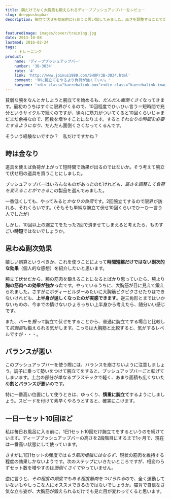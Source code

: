 ```yaml
---
title: 腕だけでなく大胸筋も鍛えられるディーププッシュアップバーをレビュー
slug: deeppushupbar
description: 腕立て伏せを効率的に行おうと思い試してみました。高さを調整することでかかる負荷を調整できます。腕というよりは、大胸筋を鍛える効果の方が強い気がします。手軽な反面バランスが悪いので、勢いつけて腕立てするとこけそうになるので注意が必要です。


featuredimage: images/cover/training.jpg
date: 2013-10-08
lastmod: 2016-02-24
tags: 
    - トレーニング
product:
    name: 'ディーププッシュアップバー'
    number: '3B-3034'
    rate: '4'
    link: 'http://www.joinus1980.com/SHOP/3B-3034.html'
    comment: '単に腕立てをやるより負荷が強くていい。'
    kaeyome: '<div class="kaerebalink-box"><div class="kaerebalink-image"><a href="http://www.amazon.co.jp/exec/obidos/ASIN/B00931YDBE/illusionspace-22/ref=nosim/" rel="nofollow" target="_blank"><img src="https://ecx.images-amazon.com/images/I/41MZZuOyFDL._SL160_.jpg" style="border: none;" /></a></div><div class="kaerebalink-info"><div class="kaerebalink-name"><a href="http://www.amazon.co.jp/exec/obidos/ASIN/B00931YDBE/illusionspace-22/ref=nosim/" rel="nofollow" target="_blank">La・VIE(ラ・ヴィ) ディーププッシュアップバー 3B-3034</a><div class="kaerebalink-powered-date">posted with <a href="http://kaereba.com" rel="nofollow" target="_blank">カエレバ</a></div></div><div class="kaerebalink-detail"> La-VIE(ラヴィ) 2012-08-28    </div><div class="kaerebalink-link1"><div class="shoplinkamazon"><a href="http://www.amazon.co.jp/gp/search?keywords=La%81%40VIE%81%40%83f%83B%81%5B%83v%83v%83b%83V%83%85%83A%83b%83v%83o%81%5B%81%403B-3034&__mk_ja_JP=%83J%83%5E%83J%83i&tag=illusionspace-22" rel="nofollow" target="_blank" title="アマゾン" >Amazonで購入</a></div></div></div><div class="booklink-footer" style="clear: left"></div></div>'
---
```


貧弱な腕をなんとかしようと腕立てを始めるも、<em>だんだん面倒くさく</em>なってきます。最初のうちはすぐに限界がくるので、10回程度でひぃひぃ言う＝短時間で充分というサイクルで続くのですが、徐々に筋力がついてくると10回くらいじゃまだまだ余裕なので、回数を増やすことになります。すると<em>それなりの時間を必要とするようになり</em>、だんだん面倒くさくなってくるんです。

そういう経験ないですか？　私だけですかね？


## 時は金なり


道具を使えば負荷が上がって短時間で効果が出るのではないか。そう考えて腕立て伏せ用の道具を買うことにしました。

プッシュアップバーはいろんなものがあったのだけれども、<em>高さを調整して負荷を変えることができる</em>この製品を選んでみました。

一番低くしても、やってみると<em>かなりの負荷</em>です。2回腕立てするので限界が訪れる、それくらいです。（そもそも単純な腕立て伏せ10回くらいでひーひー言う人でしたが）

しかし、10回以上の腕立てをたった2回で済ませてしまえると考えたら、ものすごい<strong>時短</strong>ではないでしょうか。


## 思わぬ副次効果


嬉しい誤算というべきか、これを使うことによって<strong>時間短縮だけではない副次的な効果</strong>（個人的な感想）を紹介したいと思います。

腕立て伏せだから、腕の筋肉を鍛えることになるとばかり思っていたら、腕より<strong>胸の筋肉への効果が強かった</strong>です。やっているうちに、大胸筋が目に見えて鍛えられました。さすがにボディービルダーみたいに大胸筋ピクピクさせたりはできないけれども、<strong>上半身が逞しくなったのが実感できます</strong>。逆三角形とまではいかないものの、今までの情けないひょろっちい上半身から考えたら、随分いい感じです。

また、バーを<em>握って</em>腕立て伏せをすることから、普通に腕立てする場合と比較して<em>前腕部</em>も鍛えられる気がします。こっちは大胸筋と比較すると、気がするレベルですが・・・。


## バランスが悪い


このプッシュアップバーを使う際には、バランスを崩さないように注意しましょう。調子に乗って勢いをつけて腕立てをすると、プッシュアップバーごと転げてしまいます。土台の部分が単なるプラスチックで軽く、あまり面積も広くないため<strong>割とバランスが悪い</strong>のです。

特に一番高い位置にして使うときは、ゆっくり、<strong>慎重に腕立て</strong>するようにしましょう。スピードを付けて素早くやろうとすると、確実にこけます。


## 一日一セット10回ほど


私は毎日お風呂に入る前に、1日1セット10回だけ腕立てをするというのを続けています。ディーププッシュアップバーの高さを2段階目にするまで1ヶ月で、現在は一番高い状態にして使っています。

さすがに1日1セットの頻度では<em>もう筋肉増強にはならず</em>、現状の筋肉を維持する程度の効果しかないようです。次のステップにいきたいところですが、相変わらずセット数を増やすのは<em>面倒くさくて</em>やっていません。

逆に言うと、<em>その程度の頻度でもある程度筋肉をつけられる</em>ので、全く運動していないもやしっこな人にオススメできるのではないでしょうか。猫背で自信なさ気な立ち姿が、大胸筋が鍛えられるだけでも見た目が変わってくると思います。


  